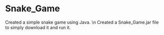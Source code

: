 # Snake_Game
Created a simple snake game using Java. \n
Created a Snake_Game.jar file to simply download it and run it.
